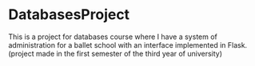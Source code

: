 # DatabasesProject
This is a project for databases course where I have a system of administration for a ballet school with an interface implemented in Flask. (project made in the first semester of the third year of university)
